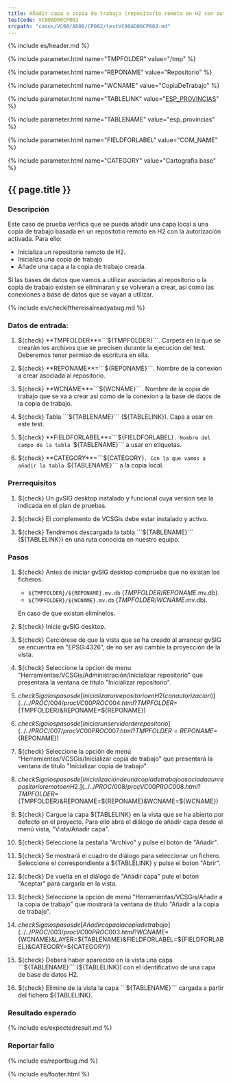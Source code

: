 ```yaml
---
title: Añadir capa a copia de trabajo (repositorio remoto en H2 con autorización)
testcode: VC00AD00CP002
srcpath: "casos/VC00/AD00/CP002/testVC00AD00CP002.md"
---
```


{% include es/header.md %}

{% include parameter.html name="TMPFOLDER" value="/tmp" %}

{% include parameter.html name="REPONAME" value="Repositorio" %}

{% include parameter.html name="WCNAME" value="CopiaDeTrabajo" %}

{% include parameter.html name="TABLELINK" value="<a href='../../data/esp_provincias.csv'>ESP_PROVINCIAS</a>" %}

{% include parameter.html name="TABLENAME" value="esp_provincias" %}

{% include parameter.html name="FIELDFORLABEL" value="COM_NAME" %}

{% include parameter.html name="CATEGORY" value="Cartografia base" %}

## {{ page.title }}

### Descripción

Este caso de prueba verifica que se pueda añadir una capa local a una copia de trabajo
basada en un repositotio remoto en H2 con la autorización activada.
Para ello:
* Inicializa un repositorio remoto de H2.
* Inicializa una copia de trabajo
* Añade una capa a la copia de trabajo creada.

Si las bases de datos que vamos a utilizar asociadas al repositorio o la copia de 
trabajo existen se eliminaran y se volveran a crear, asi como las conexiones a 
base de datos que se vayan a utilizar.


{% include es/checkifthereisalreadyabug.md %}

### Datos de entrada:

1. ${check} **TMPFOLDER**=```${TMPFOLDER}```. Carpeta en la que se crearán los archivos que se precisen 
   durante la ejecucion del test. Deberemos tener permiso de escritura en ella.

2. ${check} **REPONAME**=```${REPONAME}```. Nombre de la conexion a crear asociada al repositorio.

3. ${check} **WCNAME**=```${WCNAME}```. Nombre de la copia de trabajo que se va a crear asi como 
   de la conexion a la base de datos de la copia de trabajo. 

4. ${check} Tabla ```${TABLENAME}``` (${TABLELINK}). Capa a usar en este test. 

3. ${check} **FIELDFORLABEL**=```${FIELDFORLABEL}```. Nombre del campo de la tabla ```${TABLENAME}```
   a usar en etiquetas. 

4. ${check} **CATEGORY**=```${CATEGORY}```. Con la que vamos a añadir la tabla ```${TABLENAME}```
   a la copia local.

### Prerrequisitos

1. ${check} Un gvSIG desktop instalado y funcional cuya version sea la indicada en el plan de pruebas.

2. ${check} El complemento de VCSGis debe estar instalado y activo.

3. ${check} Tendremos descargada la tabla ```${TABLENAME}``` (${TABLELINK}) en 
   una ruta conocida en nuestro equipo.

### Pasos

1. ${check} Antes de iniciar gvSIG desktop compruebe que no existan los ficheros:
   * ```${TMPFOLDER}/${REPONAME}.mv.db``` (*TMPFOLDER*/*REPONAME*.mv.db).
   * ```${TMPFOLDER}/${WCNAME}.mv.db``` (*TMPFOLDER*/*WCNAME*.mv.db).
   
   En caso de que existan elimínelos.
   
2. ${check} Inicie gvSIG desktop.

3. ${check} Cerciórese de que la vista que se ha creado al arrancar gvSIG se encuentra 
   en "EPSG:4326", de no ser así cambie la proyección de la vista.

4. ${check} Seleccione la opcion de menu "Herramientas/VCSGis/Administración/Inicializar repositorio" 
   que presentara la ventana de titulo "Inicializar repositorio".

5. ${check} Siga los pasos de [Inicializar un repositorio en H2 (con autorización)](../../PROC/004/procVC00PROC004.html?TMPFOLDER=${TMPFOLDER}&REPONAME=${REPONAME})

6. ${check} Siga los pasos de [Iniciar un servidor de repositorio](../../PROC/007/procVC00PROC007.html?TMPFOLDER=REPONAME=${REPONAME})

7. ${check} Seleccione la opción de menú 
   "Herramientas/VCSGis/Inicializar copia de trabajo" que presentará la ventana de 
   titulo "Inicializar copia de trabajo".

7. ${check} Siga los pasos de [Inicialización de una copia de trabajo asociada a un repositorio remoto en H2.](../../PROC/008/procVC00PROC008.html?TMPFOLDER=${TMPFOLDER}&REPONAME=${REPONAME}&WCNAME=${WCNAME}) 
   
8. ${check} Cargue la capa ${TABLELINK} en la vista que se ha abierto por defecto en el proyecto. 
Para ello abra el diálogo de añadir capa desde el menú vista, "Vista/Añadir capa".

9. ${check} Seleccione la pestaña "Archivo" y pulse el botón de "Añadir".

10. ${check} Se mostrará el cuadro de diálogo para seleccionar un fichero. 
    Seleccione el correspondiente a ${TABLELINK} 
    y pulse el boton "Abrir".

11. ${check} De vuelta en el diálogo de "Añadir capa" pule el boton "Aceptar" 
    para cargarla en la vista.

12. ${check} Seleccione la opción de menú "Herramientas/VCSGis/Añadir a la copia de trabajo" 
    que mostrará la ventana de título "Añadir a la copia de trabajo".

13. ${check} Siga los pasos de [Añadir capa a la copia de trabajo](../../PROC/003/procVC00PROC003.html?WCNAME=${WCNAME}&LAYER=${TABLENAME}&FIELDFORLABEL=${FIELDFORLABEL}&CATEGORY=${CATEGORY}) 

14. ${check} Deberá haber aparecido en la vista una capa 
    ```${TABLENAME}``` (${TABLELINK})
    con el identificativo de una capa de base de datos H2.

15. ${check} Elimine de la vista la capa ```${TABLENAME}``` cargada 
    a partir del fichero ${TABLELINK}.

### Resultado esperado

{% include es/expectedresult.md %}

### Reportar fallo

{% include es/reportbug.md %}

{% include es/footer.html %}
